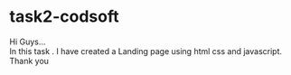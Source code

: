 # task2-codsoft
Hi Guys...
<br>
In this task . I have created a Landing page using html css and javascript.
<br>
Thank you 
